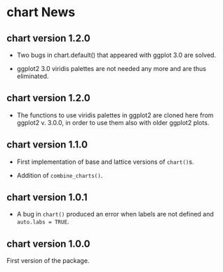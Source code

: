 # chart News

## chart version 1.2.0

- Two bugs in chart.default() that appeared with ggplot 3.0 are solved.

- ggplot2 3.0 viridis palettes are not needed any more and are thus eliminated.


## chart version 1.2.0

- The functions to use viridis palettes in ggplot2 are cloned here from ggplot2
  v. 3.0.0, in order to use them also with older ggplot2 plots.


## chart version 1.1.0

- First implementation of base and lattice versions of `chart()`s.

- Addition of `combine_charts()`.


## chart version 1.0.1

- A bug in `chart()` produced an error when labels are not defined and
  `auto.labs = TRUE`.


## chart version 1.0.0

First version of the package.
